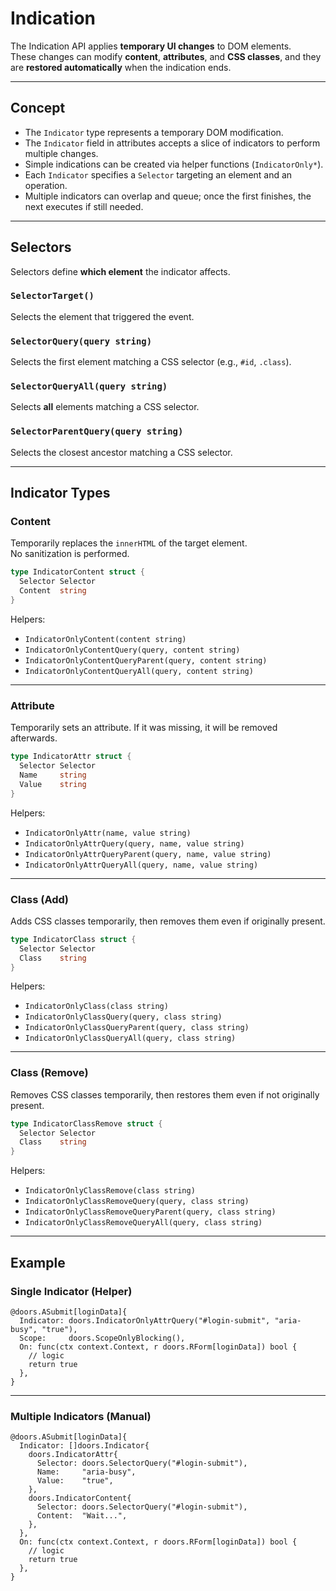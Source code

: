 # Indication

The Indication API applies **temporary UI changes** to DOM elements.  
These changes can modify **content**, **attributes**, and **CSS classes**, and they are **restored automatically** when the indication ends.

---

## Concept

- The `Indicator` type represents a temporary DOM modification.  
- The `Indicator` field in attributes accepts a slice of indicators to perform multiple changes.  
- Simple indications can be created via helper functions (`IndicatorOnly*`).  
- Each `Indicator` specifies a `Selector` targeting an element and an operation.  
- Multiple indicators can overlap and queue; once the first finishes, the next executes if still needed.

---

## Selectors

Selectors define **which element** the indicator affects.

### `SelectorTarget()`
Selects the element that triggered the event.

### `SelectorQuery(query string)`
Selects the first element matching a CSS selector (e.g., `#id`, `.class`).

### `SelectorQueryAll(query string)`
Selects **all** elements matching a CSS selector.

### `SelectorParentQuery(query string)`
Selects the closest ancestor matching a CSS selector.

---

## Indicator Types

### Content

Temporarily replaces the `innerHTML` of the target element.  
No sanitization is performed.

```go
type IndicatorContent struct {
  Selector Selector
  Content  string
}
```

Helpers:
- `IndicatorOnlyContent(content string)`
- `IndicatorOnlyContentQuery(query, content string)`
- `IndicatorOnlyContentQueryParent(query, content string)`
- `IndicatorOnlyContentQueryAll(query, content string)`

---

### Attribute

Temporarily sets an attribute. If it was missing, it will be removed afterwards.

```go
type IndicatorAttr struct {
  Selector Selector
  Name     string
  Value    string
}
```

Helpers:
- `IndicatorOnlyAttr(name, value string)`
- `IndicatorOnlyAttrQuery(query, name, value string)`
- `IndicatorOnlyAttrQueryParent(query, name, value string)`
- `IndicatorOnlyAttrQueryAll(query, name, value string)`

---

### Class (Add)

Adds CSS classes temporarily, then removes them even if originally present.

```go
type IndicatorClass struct {
  Selector Selector
  Class    string
}
```

Helpers:
- `IndicatorOnlyClass(class string)`
- `IndicatorOnlyClassQuery(query, class string)`
- `IndicatorOnlyClassQueryParent(query, class string)`
- `IndicatorOnlyClassQueryAll(query, class string)`

---

### Class (Remove)

Removes CSS classes temporarily, then restores them even if not originally present.

```go
type IndicatorClassRemove struct {
  Selector Selector
  Class    string
}
```

Helpers:
- `IndicatorOnlyClassRemove(class string)`
- `IndicatorOnlyClassRemoveQuery(query, class string)`
- `IndicatorOnlyClassRemoveQueryParent(query, class string)`
- `IndicatorOnlyClassRemoveQueryAll(query, class string)`

---

## Example

### Single Indicator (Helper)

```templ
@doors.ASubmit[loginData]{
  Indicator: doors.IndicatorOnlyAttrQuery("#login-submit", "aria-busy", "true"),
  Scope:     doors.ScopeOnlyBlocking(),
  On: func(ctx context.Context, r doors.RForm[loginData]) bool {
    // logic
    return true
  },
}
```

---

### Multiple Indicators (Manual)

```templ
@doors.ASubmit[loginData]{
  Indicator: []doors.Indicator{
    doors.IndicatorAttr{
      Selector: doors.SelectorQuery("#login-submit"),
      Name:     "aria-busy",
      Value:    "true",
    },
    doors.IndicatorContent{
      Selector: doors.SelectorQuery("#login-submit"),
      Content:  "Wait...",
    },
  },
  On: func(ctx context.Context, r doors.RForm[loginData]) bool {
    // logic
    return true
  },
}
```
